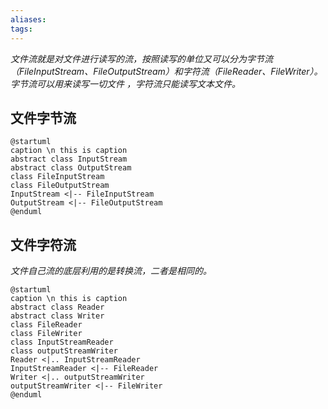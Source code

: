 ```yaml
---
aliases: 
tags: 
---
```


*文件流就是对文件进行读写的流，按照读写的单位又可以分为字节流（FileInputStream、FileOutputStream）和字符流（FileReader、FileWriter）。*
*字节流可以用来读写一切文件 ，字符流只能读写文本文件。*

## 文件字节流

```plantuml
@startuml
caption \n this is caption
abstract class InputStream
abstract class OutputStream
class FileInputStream
class FileOutputStream
InputStream <|-- FileInputStream
OutputStream <|-- FileOutputStream
@enduml
```

## 文件字符流

*文件自己流的底层利用的是转换流，二者是相同的。*

```plantuml
@startuml
caption \n this is caption
abstract class Reader
abstract class Writer
class FileReader
class FileWriter
class InputStreamReader
class outputStreamWriter
Reader <|.. InputStreamReader
InputStreamReader <|-- FileReader
Writer <|.. outputStreamWriter
outputStreamWriter <|-- FileWriter
@enduml
```